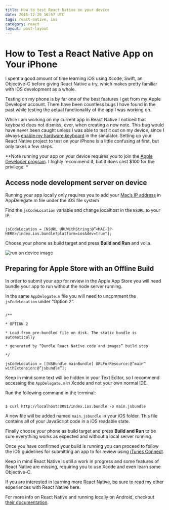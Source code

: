 ```yaml
---
title: How to test React Native on your device
date: 2015-12-20 16:57 UTC
tags: react-native, ios
category: react
layout: post-layout
---
```

# How to Test a React Native App on Your iPhone 

I spent a good amount of time learning iOS using Xcode, Swift, an Objective-C before giving React Native a try, which makes pretty familiar with iOS development as a whole. 

Testing on my phone is by far one of the best features I get from my Apple Developer account. There have been countless bugs I have found in the past while testing the actual functionality of the app I was working on.

While I am working on my current app in React Native I noticed that keyboard does not dismiss, ever, when creating a new note. This bug would have never been caught unless I was able to test it out on my device, since I always [enable my hardware keyboard](https://stackoverflow.com/questions/24420873/xcode-6-keyboard-does-not-show-up-in-simulator/24497773#24497773
) in the simulator.
Setting up your React Native project to test on your iPhone is a little confusing at first, but only takes a few steps.

**Note running your app on your device requires you to join the [Apple Developer program](https://developer.apple.com/programs). I highly recommend it, but it does cost $100 for the privilege. *

## Access node development server on device

Running your app locally only requires you to add your [Mac’s IP address](https://www.google.com/search?q=Mac%E2%80%99c+IP+address&oq=Mac%E2%80%99c+IP+address&aqs=chrome..69i57j0.254j0j7&sourceid=chrome&ie=UTF-8#q=mac+ip+address) in AppDelegate.m file under the iOS file system

Find the `jsCodeLocation` variable and change localhost in the `NSURL` to your IP.

```

jsCodeLocation = [NSURL URLWithString:@”<MAC-IP-HERE>/index.ios.bundle?platform=ios&dev=true"];

```

Choose your phone as build target and press **Build and Run** and voila.


![run on device image](http://i.imgur.com/STdGo4gl.png)




## Preparing for Apple Store with an Offline Build

In order to submit your app for review in the Apple App Store you will need bundle your app to run without the node server running. 

In the same `AppDelegate.m` file you will need to uncomment the `jsCodeLocation` under “Option 2”.

```

/**

* OPTION 2

* Load from pre-bundled file on disk. The static bundle is automatically

* generated by “Bundle React Native code and images” build step.

*/

jsCodeLocation = [[NSBundle mainBundle] URLForResource:@”main” withExtension:@”jsbundle”];

```

Keep in mind some text will be hidden in your Text Editor, so I recommend accessing the `AppDelegate.m` in Xcode and not your own normal IDE.

Run the following command in the terminal:

```

$ curl http://localhost:8081/index.ios.bundle -o main.jsbundle

```

A new file will be added named `main.jsbundle` in your iOS folder. This file contains all of your JavaScript code in a iOS readable state. 

Finally choose your phone as build target and press **Build and Run** to be sure everything works as expected and without a local server running. 

Once you have confirmed your build is running you can proceed to follow the iOS guidelines for submitting an app to for review using [iTunes Connect](https://developer.apple.com/library/ios/documentation/IDEs/Conceptual/AppDistributionGuide/SubmittingYourApp/SubmittingYourApp.html).

Keep in mind React Native is still a work in progress and some features of React Native are missing, requiring you to use Xcode and even learn some Objective-C. 

If you are interested in learning more React Native, be sure to read my other experiences with React Native here. 

For more info on React Native and running locally on Android, checkout [their documentation](http://facebook.github.io/react-native/docs/running-on-device-android.html#content).
